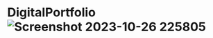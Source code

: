 # DigitalPortfolio![Screenshot 2023-10-26 225805](https://github.com/h14k5r/DigitalPortfolio/assets/89589532/2b7d1970-9c81-48a1-8bf7-f537bef3dfbd)
